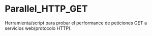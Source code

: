 # Parallel_HTTP_GET
Herramienta/script para probar el performance de peticiones GET a servicios web(protocolo HTTP).
